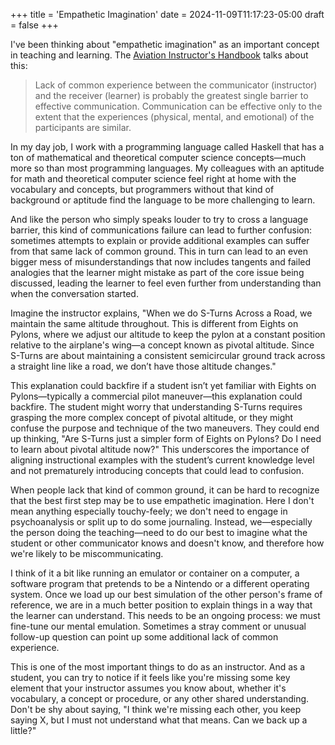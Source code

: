 +++
title = 'Empathetic Imagination'
date = 2024-11-09T11:17:23-05:00
draft = false
+++

I've been thinking about "empathetic imagination" as an important concept in
teaching and learning. The [Aviation Instructor's
Handbook](https://www.faa.gov/sites/faa.gov/files/regulations_policies/handbooks_manuals/aviation/aviation_instructors_handbook/06_aih_chapter_4.pdf)
talks about this:

> Lack of common experience between the communicator (instructor) and the
> receiver (learner) is probably the greatest single barrier to effective
> communication. Communication can be effective only to the extent that the
> experiences (physical, mental, and emotional) of the participants are similar.

In my day job, I work with a programming language called Haskell that has a ton
of mathematical and theoretical computer science concepts—much more so than most
programming languages. My colleagues with an aptitude for math and theoretical
computer science feel right at home with the vocabulary and concepts, but
programmers without that kind of background or aptitude find the language to be
more challenging to learn.

And like the person who simply speaks louder to try to cross a language barrier,
this kind of communications failure can lead to further confusion: sometimes
attempts to explain or provide additional examples can suffer from that same
lack of common ground. This in turn can lead to an even bigger mess of
misunderstandings that now includes tangents and failed analogies that the
learner might mistake as part of the core issue being discussed, leading the
learner to feel even further from understanding than when the conversation
started.

Imagine the instructor explains, "When we do S-Turns Across a Road, we maintain
the same altitude throughout. This is different from Eights on Pylons, where we
adjust our altitude to keep the pylon at a constant position relative to the
airplane's wing—a concept known as pivotal altitude. Since S-Turns are about
maintaining a consistent semicircular ground track across a straight line like a
road, we don’t have those altitude changes."

This explanation could backfire if a student isn’t yet familiar with Eights on
Pylons—typically a commercial pilot maneuver—this explanation could backfire.
The student might worry that understanding S-Turns requires grasping the more
complex concept of pivotal altitude, or they might confuse the purpose and
technique of the two maneuvers. They could end up thinking, "Are S-Turns just a
simpler form of Eights on Pylons? Do I need to learn about pivotal altitude
now?" This underscores the importance of aligning instructional examples with
the student’s current knowledge level and not prematurely introducing concepts
that could lead to confusion.

When people lack that kind of common ground, it can be hard to recognize that
the best first step may be to use empathetic imagination. Here I don't mean
anything especially touchy-feely; we don't need to engage in psychoanalysis or
split up to do some journaling. Instead, we—especially the person doing the
teaching—need to do our best to imagine what the student or other communicator
knows and doesn't know, and therefore how we're likely to be miscommunicating.

I think of it a bit like running an emulator or container on a computer, a
software program that pretends to be a Nintendo or a different operating system.
Once we load up our best simulation of the other person's frame of reference, we
are in a much better position to explain things in a way that the learner can
understand. This needs to be an ongoing process: we must fine-tune our mental
emulation. Sometimes a stray comment or unusual follow-up question can point up
some additional lack of common experience.

This is one of the most important things to do as an instructor. And as a
student, you can try to notice if it feels like you're missing some key element
that your instructor assumes you know about, whether it's vocabulary, a concept
or procedure, or any other shared understanding. Don't be shy about saying, "I
think we're missing each other, you keep saying X, but I must not understand
what that means. Can we back up a little?"
